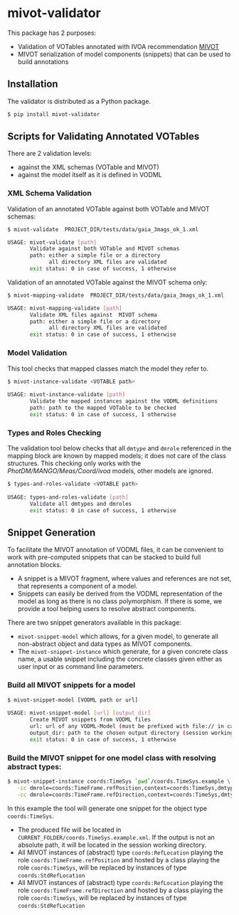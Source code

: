 # mivot-validator

This package has 2 purposes:

- Validation of VOTables annotated with IVOA recommendation [MIVOT](https://ivoa.net/documents/MIVOT/20230620/index.html)
- MIVOT serialization of model components (snippets) that can be used to build annotations

## Installation

The validator is distributed as a Python package.

```bash
$ pip install mivot-validator
```

## Scripts for Validating Annotated VOTables

There are 2 validation levels:

- against the XML schemas (VOTable and MIVOT)
- against the model itself as it is defined in VODML

### XML Schema Validation

Validation of an annotated VOTable against both VOTable and MIVOT schemas:

```bash
$ mivot-validate  PROJECT_DIR/tests/data/gaia_3mags_ok_1.xml

USAGE: mivot-validate [path]
       Validate against both VOTable and MIVOT schemas
       path: either a simple file or a directory
             all directory XML files are validated
       exit status: 0 in case of success, 1 otherwise
```

Validation of an annotated VOTable against the MIVOT schema only:
    
```bash 
$ mivot-mapping-validate  PROJECT_DIR/tests/data/gaia_3mags_ok_1.xml 

USAGE: mivot-mapping-validate [path]
       Validate XML files against  MIVOT schema
       path: either a simple file or a directory
             all directory XML files are validated
       exit status: 0 in case of success, 1 otherwise
```

### Model Validation

This tool checks that mapped classes match the model they refer to. 

```bash 
$ mivot-instance-validate <VOTABLE path>
    
USAGE: mivot-instance-validate [path]
       Validate the mapped instances against the VODML definitions
       path: path to the mapped VOTable to be checked
       exit status: 0 in case of success, 1 otherwise
```

### Types and Roles Checking

The validation tool below checks that all `dmtype` and `dmrole` referenced in the mapping block 
are known by mapped models; it does not care of the class structures. 
This checking only works with the *PhotDM/MANGO/Meas/Coord/ivoa* models, other models are ignored.

```bash
$ types-and-roles-validate <VOTABLE path>
    
USAGE: types-and-roles-validate [path]
       Validate all dmtypes and dmroles
       exit status: 0 in case of success, 1 otherwise
```
       
## Snippet Generation

To facilitate the MIVOT annotation of VODML files, it can be convenient to work with 
pre-computed snippets that can be stacked to build full annotation blocks.

- A snippet is a MIVOT fragment, where values and references are not set, that represents a component of a model.
- Snippets can easily be derived from the VODML representation of the model as long as there is no class polymorphism.
  If there is some, we provide a tool helping users to resolve abstract components.

There are two snippet generators available in this package:
 
- `mivot-snippet-model` which allows, for a given model, to generate all 
   non-abstract object and data types as MIVOT components.
-  The `mivot-snippet-instance` which generate, for a given concrete class name, a 
   usable snippet including the concrete classes given either as user input or as command line parameters. 
       
### Build all MIVOT snippets for a model

```bash   
$ mivot-snippet-model [VODML path or url]
    
USAGE: mivot-snippet-model [url] [output_dir]
       Create MIVOT snippets from VODML files
       url: url of any VODML-Model (must be prefixed with file:// in case of local file)
       output_dir: path to the chosen output directory (session working directory by default)
       exit status: 0 in case of success, 1 otherwise
```

### Build the MIVOT snippet for one model class with resolving abstract types:

```bash 
$ mivot-snippet-instance coords:TimeSys `pwd`/coords.TimeSys.example \
   -cc dmrole=coords:TimeFrame.refPosition,context=coords:TimeSys,dmtype=coords:RefLocation,class=coords:StdRefLocation\
   -cc dmrole=coords:TimeFrame.refDirection,context=coords:TimeSys,dmtype=coords:RefLocation,class=coords:StdRefLocation
```
    
In this example the tool will generate one snippet for the object type `coords:TimeSys`.

- The produced file will be located in `CURRENT_FOLDER/coords.TimeSys.example.xml`.
  If the output is not an absolute path, it will be located in the session working directory.
- All MIVOT instances of (abstract) type `coords:RefLocation` playing the role `coords:TimeFrame.refPosition`
  and hosted by a class playing the role `coords:TimeSys`, will be replaced by instances of type `coords:StdRefLocation`
- All MIVOT instances of (abstract) type `coords:RefLocation` playing the role `coords:TimeFrame.refDirection`
  and hosted by a class playing the role `coords:TimeSys`, will be replaced by instances of type `coords:StdRefLocation`
